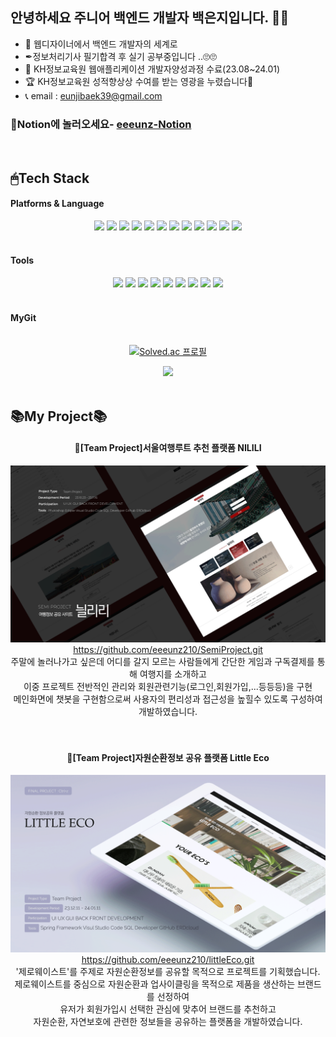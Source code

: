 ## 안녕하세요 주니어 백엔드 개발자 백은지입니다. 🙌🏻


- 👋 웹디자이너에서 백엔드 개발자의 세계로
- ✒정보처리기사 필기합격 후 실기 공부중입니다 ..🙄🙄
- 👀 KH정보교육원 웹애플리케이션 개발자양성과정 수료(23.08~24.01)
- 🏆 KH정보교육원 성적향상상 수여를 받는 영광을 누렸습니다🤩
- 📞 email : eunjibaek39@gmail.com 

### 🎈Notion에 놀러오세요- [eeeunz-Notion](https://www.notion.so/Hello-eeeun_g-_Developer-World-354163a125c24975a44b809846dfa26f?pvs=4)


<br>

## 🖱Tech Stack

#### Platforms & Language
<div align="center">
  <img src="https://img.shields.io/badge/Java-007396?style=flat&logo=Java&logoColor=white"/>
  <img src="https://img.shields.io/badge/HTML5-E34F26?style=flat&logo=HTML5&logoColor=white"/>
  <img src="https://img.shields.io/badge/JavaScript-F7DF1E?style=flat&logo=JavaScript&logoColor=white"/>
  <img src="https://img.shields.io/badge/CSS3-1572B6?style=flat&logo=CSS3&logoColor=white"/>
  <img src="https://img.shields.io/badge/OracleSQL-F80000?style=flat&logo=OracleSQL&logoColor=white"/>
  <img src="https://img.shields.io/badge/jQuery-0769AD?style=flat&logo=jQuery&logoColor=white"/>
  <img src="https://img.shields.io/badge/Spring-6DB33F?style=flat&logo=Spring&logoColor=white"/>
  <img src="https://img.shields.io/badge/Bootstrap-7952B3?style=flat&logo=Bootstrap&logoColor=white"/>
  <img src="https://img.shields.io/badge/MyBatis-FF4906?style=flat&logo=MyBatis&logoColor=white"/>
  <img src="https://img.shields.io/badge/AJAX-3A3A42?style=flat&logo=AJAX&logoColor=white"/>
  <img src="https://img.shields.io/badge/JSON-000000?style=flat&logo=JSON&logoColor=white"/>
  <img src="https://img.shields.io/badge/GSON-000000?style=flat&logo=GSON&logoColor=white"/>
</div>

<br>

#### Tools
<div align="center">
  <img src="https://img.shields.io/badge/Eclipse-2C2255?style=flat&logo=Eclipse&logoColor=white"/>
  <img src="https://img.shields.io/badge/Spring Tool Suite-6DB33F?style=flat&logo=Spting Tool Suite&logoColor=white"/>
  <img src="https://img.shields.io/badge/Visual Studio Code-007ACC?style=flat&logo=Visual Studio Code&logoColor=white"/>
  <img src="https://img.shields.io/badge/GitHub-181717?style=flat&logo=GitHub&logoColor=white"/>
  <img src="https://img.shields.io/badge/Apache Tomcat-F8DC75?style=flat&logo=Apache Tomcat&logoColor=white"/>
  <img src="https://img.shields.io/badge/Adobe Photoshop-31A8FF?style=flat&logo=Adobe Photoshop&logoColor=white"/>
  <img src="https://img.shields.io/badge/Adobe Illustrator-FF9A00?style=flat&logo=Adobe Illustrator&logoColor=white"/>
  <img src="https://img.shields.io/badge/Adobe Premiere Pro-9999FF?style=flat&logo=Adobe Premiere Pro&logoColor=white"/>
    <img src="https://img.shields.io/badge/Figma-F24E1E?style=flat&logo=Figma&logoColor=white"/>
  
  
</div>




<br>

#### MyGit  <br><br>
<div align = "center">
  
  [![Solved.ac 프로필](http://mazassumnida.wtf/api/generate_badge?boj={handle})](https://solved.ac/{handle})
  
<img src="https://github-readme-stats.vercel.app/api?username=eeeunz210&show_icons=true">
</div>
  <br>

## 📚My Project📚

<div align="center">

  
#### 📌[Team Project]서울여행루트 추천 플랫폼 NILILI
<img src="https://github.com/eeeunz210/SemiProject/raw/main/png/00_main.png"> <br>
https://github.com/eeeunz210/SemiProject.git <br>
주말에 놀러나가고 싶은데 어디를 갈지 모르는 사람들에게 간단한 게임과 구독결제를 통해 여행지를 소개하고 <br>
이중 프로젝트 전반적인 관리와 회원관련기능(로그인,회원가입,...등등등)을 구현 <br> 
메인화면에 챗봇을 구현함으로써 사용자의 편리성과 접근성을 높힐수 있도록 구성하여 개발하였습니다. <br><br><br>

#### 📌[Team Project]자원순환정보 공유 플랫폼 Little Eco
<img src = "https://github.com/eeeunz210/littleEco/raw/main/png/00_main.png"><br>
https://github.com/eeeunz210/littleEco.git <br>
'제로웨이스트'를 주제로 자원순환정보를 공유할 목적으로 프로젝트를 기획했습니다.<br>
제로웨이스트를 중심으로 자원순환과 업사이클링을 목적으로 제품을 생산하는 브랜드를 선정하여 <br> 
유저가 회원가입시 선택한 관심에 맞추어 브랜드를 추천하고 <br>
자원순환, 자연보호에 관련한 정보들을 공유하는 플랫폼을 개발하였습니다.<br> 

</div>


<!---
eeeunz210/eeeunz210 is a ✨ special ✨ repository because its `README.md` (this file) appears on your GitHub profile.
You can click the Preview link to take a look at your changes.
--->
